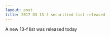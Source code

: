```yaml
---
layout: post
title: 2017 Q3 13-f securitied list released
---
```

A new 13-f list was released today

    